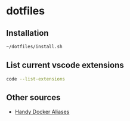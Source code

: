 # dotfiles


## Installation

```bash
~/dotfiles/install.sh
```


## List current vscode extensions

```bash
code --list-extensions
```

## Other sources
 * [Handy Docker Aliases](https://hackernoon.com/handy-docker-aliases-4bd85089a3b8)

